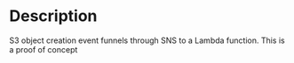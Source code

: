 # Description
S3 object creation event funnels through SNS to a Lambda function. This is a proof of concept
